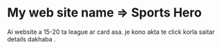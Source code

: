 # My web site name => Sports Hero

Ai website a 15-20 ta league ar card asa. je kono akta te click korla saitar details dakhaba . 